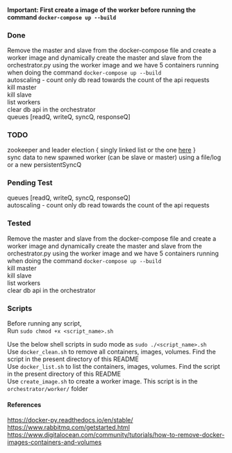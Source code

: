 #### Important: First create a image of the worker before running the command `docker-compose up --build`

### Done
Remove the master and slave from the docker-compose file and create a worker image and dynamically create the master and slave from the orchestrator.py using the worker image and we have 5 containers running when doing the command `docker-compose up --build`<br/>
autoscaling - count only db read towards the count of the api requests <br/>
kill master <br/>
kill slave <br/>
list workers <br/>
clear db api in the orchestrator <br/>
queues [readQ, writeQ, syncQ, responseQ] <br/>

### TODO
zookeeper and leader election { singly linked list or the one [here](http://zookeeper.apache.org/doc/r3.5.7/recipes.html#sc_leaderElection) } <br/>
sync data to new spawned worker (can be slave or master) using a file/log or a new persistentSyncQ <br/>

### Pending Test
queues [readQ, writeQ, syncQ, responseQ] <br/>
autoscaling - count only db read towards the count of the api requests <br/>

### Tested
Remove the master and slave from the docker-compose file and create a worker image and dynamically create the master and slave from the orchestrator.py using the worker image and we have 5 containers running when doing the command `docker-compose up --build`<br/>
kill master <br/>
kill slave <br/>
list workers <br/>
clear db api in the orchestrator <br/>

### Scripts
Before running any script,<br/>
Run `sudo chmod +x <script_name>.sh` <br/>

Use the below shell scripts in sudo mode as `sudo ./<script_name>.sh` <br/>
Use `docker_clean.sh` to remove all containers, images, volumes. Find the script in the present directory of this README <br/>
Use `docker_list.sh` to list the containers, images, volumes. Find the script in the present directory of this README <br/>
Use `create_image.sh` to create a worker image. This script is in the `orchestrator/worker/` folder <br/>

#### References
https://docker-py.readthedocs.io/en/stable/
https://www.rabbitmq.com/getstarted.html
https://www.digitalocean.com/community/tutorials/how-to-remove-docker-images-containers-and-volumes

